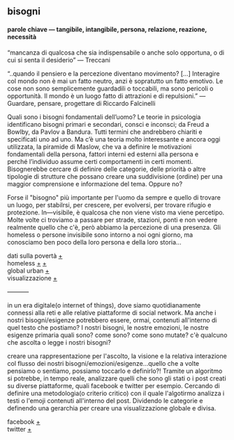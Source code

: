 
## bisogni
#### parole chiave — tangibile, intangibile, persona, relazione, reazione, necessità


“mancanza di qualcosa che sia indispensabile o anche solo opportuna, o di cui si senta il desiderio” — Treccani

“..quando il pensiero e la percezione diventano movimento? […] Interagire col mondo non è mai un fatto neutro, anzi è sopratutto un fatto emotivo. Le cose non sono semplicemente guardadili o toccabili, ma sono pericoli o opportunità. Il mondo è un luogo fatto di attrazioni e di repulsioni.” — Guardare, pensare, progettare di Riccardo Falcinelli

Quali sono i bisogni fondamentali dell’uomo? Le teorie in psicologia identificano bisogni primari e secondari, consci e inconsci; da Freud a Bowlby, da Pavlov a Bandura. Tutti termini che andrebbero chiariti e specificati uno ad uno. Ma c’è una teoria molto interessante e ancora oggi utilizzata, la piramide di Maslow, che va a definire le motivazioni fondamentali della persona, fattori interni ed esterni alla persona e perché l’individuo assume certi comportamenti in certi momenti. Bisognerebbe cercare di definire delle categorie, delle priorità o altre tipologie di strutture che possano creare una suddivisione (ordine) per una maggior comprensione e informazione del tema. Oppure no? 

Forse il "bisogno" più importante per l'uomo da sempre e quello di trovare un luogo, per stabilrsi, per crescere, per evolversi, per trovare rifugio e protezione. In—visibile, è qualcosa che non viene visto ma viene percetipo. Molte volte ci troviamo a passare per strade, stazioni, ponti e non vedere realmente quello che c'è, però abbiamo la percezione di una presenza. Gli homeless o persone invisibile sono intorno a noi ogni giorno, ma conosciamo ben poco della loro persona e della loro storia...

dati sulla povertà [+](http://humanneedsindex.org/)<br>
homeless [+](http://www.njstudio.co.kr/main/project/2015_StreetMappingSF/2015_StreetMappingSF.html) [+](http://graphics.latimes.com/homeless-los-angeles-2015/)<br>
global urban [+](http://www.who.int/kobe_centre/measuring/urban-global-report/2016/en/)<br>
visualizzazione [+](https://www.instagram.com/p/BSm4h0rgm7m/?taken-by=zach.lieberman)

—–——

in un era digitale(o internet of things), dove siamo quotidianamente connessi alla reti e alle relative piattaforme di social network. Ma anche i nostri bisogni/esigenze potrebbero essere, ormai, contenuti all'interno di quel testo che postiamo? I nostri bisogni, le nostre emozioni, le nostre esigenze primaria quali sono? come sono? come sono mutate? c'è qualcuno che ascolta o legge i nostri bisogni?

creare una rappresentazione per l'ascolto, la visione e la relativa interazione col flusso dei nostri bisogni/emozioni/esigenze...quello che a volte pensiamo o sentiamo, possiamo toccarlo e definirlo?! Tramite un algoritmo si potrebbe, in tempo reale, analizzare quelli che sono gli stati o i post creati su diverse piattaforme, quali facebook e twitter per esempio. Cercando di definire una metodologia(o criterio critico) con il quale l'algotirmo analizza i testi o l'emoji contenuti all'interno del post. Dividendo le categorie e definendo una gerarchia per creare una visualizzazione globale e divisa. 

facebook [+](https://temboo.com/library/Library/Facebook/)<br>
twitter [+](https://temboo.com/library/Library/Twitter/)
